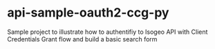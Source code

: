 # api-sample-oauth2-ccg-py
Sample project to illustrate how to authentifiy to Isogeo API with Client Credentials Grant flow and build a basic search form
